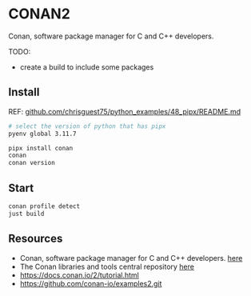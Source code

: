 # CONAN2

Conan, software package manager for C and C++ developers.  

TODO:

* create a build to include some packages

## Install

REF: [github.com/chrisguest75/python_examples/48_pipx/README.md](https://github.com/chrisguest75/python_examples/blob/main/48_pipx/README.md)

```sh
# select the version of python that has pipx
pyenv global 3.11.7

pipx install conan
conan
conan version
```

## Start

```sh
conan profile detect
just build
```

## Resources

* Conan, software package manager for C and C++ developers. [here](https://conan.io/)
* The Conan libraries and tools central repository [here](https://conan.io/center)
* https://docs.conan.io/2/tutorial.html
* https://github.com/conan-io/examples2.git